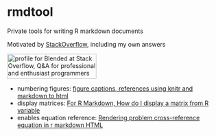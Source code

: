 
# rmdtool

Private tools for writing R markdown documents

Motivated by [StackOverflow](https://stackoverflow.com), including my
own
answers

<a href="https://stackoverflow.com/users/10358660/blended"><img src="https://stackoverflow.com/users/flair/10358660.png" width="208" height="58" alt="profile for Blended at Stack Overflow, Q&amp;A for professional and enthusiast programmers" title="profile for Blended at Stack Overflow, Q&amp;A for professional and enthusiast programmers"></a>

  - numbering figures: [figure captions, references using knitr and
    markdown to
    html](https://stackoverflow.com/questions/13848137/figure-captions-references-using-knitr-and-markdown-to-html)
  - display matrices: [For R Markdown, How do I display a matrix from R
    variable](https://stackoverflow.com/questions/45591286/for-r-markdown-how-do-i-display-a-matrix-from-r-variable)
  - enables equation reference: [Rendering problem cross-reference
    equation in r markdown
    HTML](https://stackoverflow.com/questions/55162080/rendering-problem-cross-reference-equation-in-r-markdown-html)
